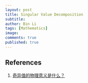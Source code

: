 ```yaml
---
layout: post
title: Singular Value Decomposition
subtitle:
author: Bin Li
tags: [Mathematics]
image: 
comments: true
published: true
---
```



## References
1. [奇异值的物理意义是什么？](https://www.zhihu.com/question/22237507)